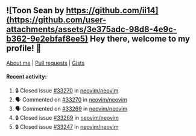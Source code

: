 ## ![Toon Sean by https://github.com/ii14](https://github.com/user-attachments/assets/3e375adc-98d8-4e9c-b362-9e2ebfaf8ee5) Hey there, welcome to my profile! 👋

[About me](https://seandewar.github.io/)
 | [Pull requests](https://github.com/search?p=1&q=author%3Aseandewar+is%3Apr)
 | [Gists](https://gist.github.com/seandewar)

#### Recent activity:

<!--START_SECTION:activity-->
1. 🔒 Closed issue [#33270](https://github.com/neovim/neovim/issues/33270) in [neovim/neovim](https://github.com/neovim/neovim)
2. 🗣 Commented on [#33270](https://github.com/neovim/neovim/issues/33270#issuecomment-2772120936) in [neovim/neovim](https://github.com/neovim/neovim)
3. 🗣 Commented on [#33269](https://github.com/neovim/neovim/issues/33269#issuecomment-2771417429) in [neovim/neovim](https://github.com/neovim/neovim)
4. 🔒 Closed issue [#33269](https://github.com/neovim/neovim/issues/33269) in [neovim/neovim](https://github.com/neovim/neovim)
5. 🔒 Closed issue [#33247](https://github.com/neovim/neovim/issues/33247) in [neovim/neovim](https://github.com/neovim/neovim)
<!--END_SECTION:activity-->
